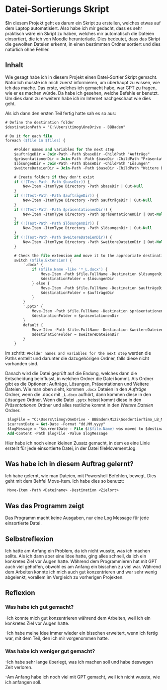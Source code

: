 # Datei-Sortierungs Skript
$In diesem Projekt geht es darum ein Skript zu erstellen, welches etwas auf dem Laptop automatisiert. Also habe ich mir gedacht, dass es sehr praktisch wäre ein Skript zu haben, welches mir automatisch die Dateien einsortiert, die ich von Moodle herunterlade. Dies bedeutet, dass das Skript die gewollten Dateien erkennt, in einen bestimmten Ordner sortiert und dies natürlich ohne Fehler.

## Inhalt
Wie gesagt habe ich in diesem Projekt einen Datei-Sortier Skript gemacht. Natürlich musste ich mich zuerst informieren, um überhaupt zu wissen, wie ich das mache. Das erste, welches ich gemacht habe, war GPT zu fragen, wie er es machen würde. Da habe ich gesehen, welche Befehle er benutzt. Um dies dann zu erweitern habe ich im Internet nachgeschaut wie dies geht.

Als ich dann den ersten Teil fertig hatte sah es so aus:
```ps
# Define the destination folder
$destinationPath = "C:\Users\timog\OneDrive - BBBaden"

# Do it for each file
foreach ($file in $files) {

    #Folder names and variables for the next step
    $aufträgeDir = Join-Path -Path $baseDir -ChildPath "Aufträge"
    $präsentationenDir = Join-Path -Path $baseDir -ChildPath "Präsentationen"
    $lösungenDir = Join-Path -Path $baseDir -ChildPath "Lösungen"
    $weitereDateienDir = Join-Path -Path $baseDir -ChildPath "Weitere Dateien"

    # Create folders if they don't exist
    if (!(Test-Path -Path $baseDir)) {
        New-Item -ItemType Directory -Path $baseDir | Out-Null
    }
    if (!(Test-Path -Path $aufträgeDir)) {
        New-Item -ItemType Directory -Path $aufträgeDir | Out-Null
    }
    if (!(Test-Path -Path $präsentationenDir)) {
        New-Item -ItemType Directory -Path $präsentationenDir | Out-Null
    }
    if (!(Test-Path -Path $lösungenDir)) {
        New-Item -ItemType Directory -Path $lösungenDir | Out-Null
    }
    if (!(Test-Path -Path $weitereDateienDir)) {
        New-Item -ItemType Directory -Path $weitereDateienDir | Out-Null
    }

    # Check the file extension and move it to the appropriate destination
    switch ($file.Extension) {
        '.docx' {
            if ($file.Name -like '*_L.docx') {
                Move-Item -Path $file.FullName -Destination $lösungenDir
                $destinationFolder = $lösungenDir
            } else {
                Move-Item -Path $file.FullName -Destination $aufträgeDir
                $destinationFolder = $aufträgeDir
            }
        }
        '.pptx' {
            Move-Item -Path $file.FullName -Destination $präsentationenDir
            $destinationFolder = $präsentationenDir
        }
        default {
            Move-Item -Path $file.FullName -Destination $weitereDateienDir
            $destinationFolder = $weitereDateienDir
        }
    }
```
Im schritt: ```#Folder names and variables for the next step``` werden die Paths erstellt und darunter die dazugehörigen Ordner, falls diese nicht vorhanden sind.

Danach wird die Datei geprüft auf die Endung, welches dann die Entscheidung beinflusst, in welchen Ordner die Datei kommt. Als Ordner gibt es die Optionen: Aufträge, Lösungen, Präsentationen und Weitere Dateien. Wie man oben sieht, kommen ```.docx``` Dateien in den *Aufträge* Ordner, wenn die .docx mit ```_L.docx``` aufhört, dann kommen diese in den *Lösungen* Ordner. Wenn die Datei ```.pptx``` heisst kommt diese in den *Präsentationen* Ordner und alles restliche kommt in den *Weitere Dateien* Ordner.


```ps
 $logFile = "C:\Users\timog\OneDrive - BBBaden\M122\GoedertierTimo_LB_M122_2021-V3\fileMovement.log"
 $currentDate = Get-Date -Format "dd.MM.yyyy"
 $logMessage = "$currentDate - File $($file.Name) was moved to $destinationFolder"
 Add-Content -Path $logFile -Value $logMessage
```
Hier habe ich noch einen kleinen Zusatz gemacht, in dem es eine Linie erstellt für jede einsortierte Datei, in der Datei fileMovement.log.

## Was habe ich in diesem Auftrag gelernt?
Ich habe gelernt, wie man Dateien, mit Powershell Befehlen, bewegt. Dies geht mit dem Behfel Move-Item. Ich habe dies so benutzt:
```ps
 Move-Item -Path <Dateiname> -Destination <Zielort>
```

## Was das Programm zeigt
Das Programm macht keine Ausgaben, nur eine Log Message für jede einsortierte Datei.

## Selbstreflexion
Ich hatte am Anfang ein Problem, da ich nicht wusste, was ich machen sollte. Als ich dann aber eine Idee hatte, ging alles schnell, da ich ein konkretes Ziel vor Augen hatte. Während dem Programmieren hat mit GPT auch viel geholfen, obwohl es am Anfang ein bisschen zu viel war. Während dem Arbeiten konnte ich mich auch gut konzentrieren und war sehr wenig abgelenkt, vorallem im Vergleich zu vorherigen Projekten. 

## Reflexion
### Was habe ich gut gemacht?

-Ich konnte mich gut konzentrieren während dem Arbeiten, weil ich ein konkretes Ziel vor Augen hatte.

-Ich habe meine Idee immer wieder ein bisschen erweitert, wenn ich fertig war, mit dem Teil, den ich mir vorgenommen hatte.

### Was habe ich weniger gut gemacht?

-Ich habe sehr lange überlegt, was ich machen soll und habe deswegen Zeit verloren.

-Am Anfang habe ich noch viel mit GPT gemacht, weil ich nicht wusste, wie ich anfangen soll.
